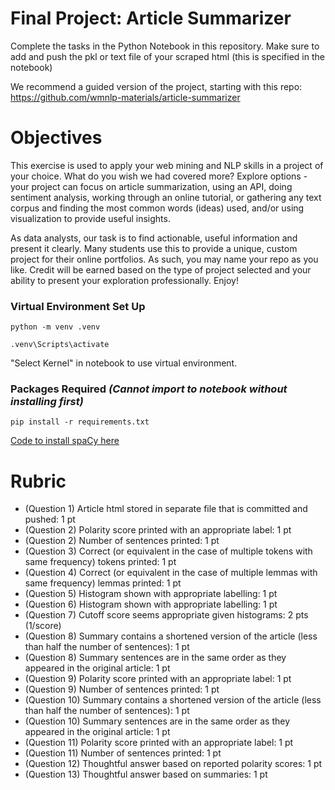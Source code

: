 # Final Project: Article Summarizer

Complete the tasks in the Python Notebook in this repository.
Make sure to add and push the pkl or text file of your scraped html (this is specified in the notebook)

We recommend a guided version of the project, starting with this repo: https://github.com/wmnlp-materials/article-summarizer

# Objectives

This exercise is used to apply your web mining and NLP skills in a project of your choice. What do you wish we had covered more?  Explore options - your project can focus on article summarization, using an API, doing sentiment analysis, working through an online tutorial, or gathering any text corpus and finding the most common words (ideas) used, and/or using visualization to provide useful insights. 

As data analysts, our task is to find actionable, useful information and present it clearly. Many students use this to provide a unique, custom project for their online portfolios. As such, you may name your repo as you like. Credit will be earned based on the type of project selected and your ability to present your exploration professionally. Enjoy! 

### Virtual Environment Set Up

```python -m venv .venv```

```.venv\Scripts\activate```

"Select Kernel" in notebook to use virtual environment.

### Packages Required *(Cannot import to notebook without installing first)*

```pip install -r requirements.txt```

[Code to install spaCy here](https://spacy.io/usage)

# Rubric

* (Question 1) Article html stored in separate file that is committed and pushed: 1 pt
* (Question 2) Polarity score printed with an appropriate label: 1 pt
* (Question 2) Number of sentences printed: 1 pt
* (Question 3) Correct (or equivalent in the case of multiple tokens with same frequency) tokens printed: 1 pt
* (Question 4) Correct (or equivalent in the case of multiple lemmas with same frequency) lemmas printed: 1 pt
* (Question 5) Histogram shown with appropriate labelling: 1 pt
* (Question 6) Histogram shown with appropriate labelling: 1 pt
* (Question 7) Cutoff score seems appropriate given histograms: 2 pts (1/score)
* (Question 8) Summary contains a shortened version of the article (less than half the number of sentences): 1 pt
* (Question 8) Summary sentences are in the same order as they appeared in the original article: 1 pt
* (Question 9) Polarity score printed with an appropriate label: 1 pt
* (Question 9) Number of sentences printed: 1 pt
* (Question 10) Summary contains a shortened version of the article (less than half the number of sentences): 1 pt
* (Question 10) Summary sentences are in the same order as they appeared in the original article: 1 pt
* (Question 11) Polarity score printed with an appropriate label: 1 pt
* (Question 11) Number of sentences printed: 1 pt
* (Question 12) Thoughtful answer based on reported polarity scores: 1 pt
* (Question 13) Thoughtful answer based on summaries: 1 pt

